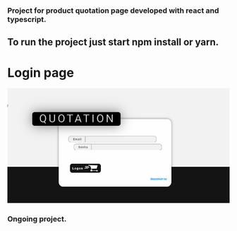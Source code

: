 ### Project for product quotation page developed with react and typescript.

## To run the project just start npm install or yarn.

# Login page
![](gifs/logon-quotation.gif)


### Ongoing project.
